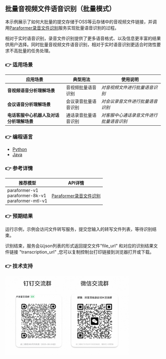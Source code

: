 [comment]: # (title and brief introduction of the sample)
## 批量音视频文件语音识别（批量模式）
本示例展示了如何大批量的提交存储于OSS等云存储中的音视频文件链接，并调用[Paraformer录音文件识别](https://help.aliyun.com/zh/dashscope/developer-reference/api-details-13)服务实现批量语音识别的过程。

相对于实时语音识别，录音文件识别提供了更多语音格式、以及信息更丰富的结果供用户选择。同时批量音视频文件语音识别，相对于实时语音识别更适合时效性要求不高批量的任务处理。


[comment]: # (list of scenarios of the sample)
### :point_right: 适用场景

| 应用场景           | 典型用法 | 使用说明                 |
|----------------| ----- |----------------------|
| **音视频语音分析理解场景**   | 音视频批量语音识别 | *对音视频文件进行批量语音识别* |
| **会议语音分析理解场景** | 会议录音批量语音识别	 | *对会议录音文件进行批量语音识别*    |
| **电话客服中心机器人及对话分析理解场景**| 通话录音批量语音识别		 | *对客服中心通话录音文件进行批量语音识别*     |

[comment]: # (supported programming languages of the sample)
### :point_right: 编程语言
- [Python](./python)
- [Java](./java)

[comment]: # (model and interface of the sample)
### :point_right: 参考详情

| 推荐模型                                                        | API详情                                                                                             |
|-------------------------------------------------------------|---------------------------------------------------------------------------------------------------|
| paraformer-v1<br/> paraformer-8k-v1 <br/>paraformer-mtl-v1  | [Paraformer录音文件识别](https://help.aliyun.com/zh/dashscope/developer-reference/api-details-13)|

### :point_right: 预期结果
运行示例，示例会访问文件转写服务，提交您输入的转写文件列表，等待识别结束。

识别结束，服务会以json列表的形式返回提交文件"file_url" 和对应的识别结果文件链接 "transcription_url" ,您可以复制控制台打印链接到浏览器打开或下载。

[comment]: # (technical support of the sample)
### :point_right: 技术支持
<img src="../../../docs/image/groups.png" width="400"/>
